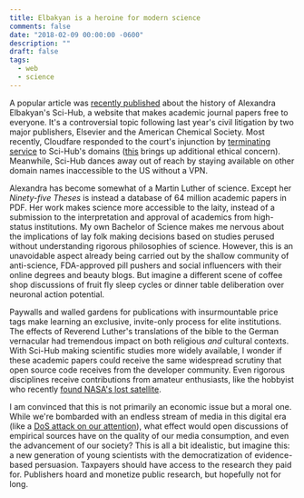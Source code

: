 ```yaml
---
title: Elbakyan is a heroine for modern science
comments: false
date: "2018-02-09 00:00:00 -0600"
description: ""
draft: false
tags:
  - web
  - science
---
```


A popular article was [recently published](https://www.theverge.com/2018/2/8/16985666/alexandra-elbakyan-sci-hub-open-access-science-papers-lawsuit) about the history of Alexandra Elbakyan's Sci-Hub, a website that makes academic journal papers free to everyone. It's a controversial topic following last year's civil litigation by two major publishers, Elsevier and the American Chemical Society. Most recently, Cloudfare responded to the court's injunction by [terminating service](https://twitter.com/Sci_Hub/status/959702088543539200) to Sci-Hub's domains ([this](https://torrentfreak.com/cloudflare-terminates-service-to-sci-hub-domain-names-180205/) brings up additional ethical concern). Meanwhile, Sci-Hub dances away out of reach by staying available on other domain names inaccessible to the US without a VPN.

Alexandra has become somewhat of a Martin Luther of science. Except her _Ninety-five Theses_ is instead a database of 64 million academic papers in PDF. Her work makes science more accessible to the laity, instead of a submission to the interpretation and approval of academics from high-status institutions. My own Bachelor of Science makes me nervous about the implications of lay folk making decisions based on studies perused without understanding rigorous philosophies of science. However, this is an unavoidable aspect already being carried out by the shallow community of anti-science, FDA-approved pill pushers and social influencers with their online degrees and beauty blogs. But imagine a different scene of coffee shop discussions of fruit fly sleep cycles or dinner table deliberation over neuronal action potential.

Paywalls and walled gardens for publications with insurmountable price tags make learning an exclusive, invite-only process for elite institutions. The effects of Reverend Luther's translations of the bible to the German vernacular had tremendous impact on both religious _and_ cultural contexts. With Sci-Hub making scientific studies more widely available, I wonder if these academic papers could receive the same widespread scrutiny that open source code receives from the developer community. Even rigorous disciplines receive contributions from amateur enthusiasts, like the hobbyist who recently [found NASA's lost satellite](https://skyriddles.wordpress.com/2018/01/21/nasas-long-dead-image-satellite-is-alive/).

I am convinced that this is not primarily an economic issue but a moral one. While we're bombarded with an endless stream of media in this digital era (like a [DoS attack on our attention](http://nautil.us/issue/52/the-hive/modern-media-is-a-dos-attack-on-your-free-will)), what effect would open discussions of empirical sources have on the quality of our media consumption, and even the advancement of our society? This is all a bit idealistic, but imagine this: a new generation of young scientists with the democratization of evidence-based persuasion. Taxpayers should have access to the research they paid for. Publishers hoard and monetize public research, but hopefully not for long.
